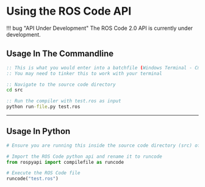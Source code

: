 # Using the ROS Code API

!!! bug "API Under Development"
    The ROS Code 2.0 API is currently under development.

## Usage In The Commandline

```bat
:: This is what you would enter into a batchfile (Windows Terminal - Cmd) to use ROS Code
:: You may need to tinker this to work with your terminal

:: Navigate to the source code directory
cd src

:: Run the compiler with test.ros as input
python run-file.py test.ros
```

___

## Usage In Python

```python
# Ensure you are running this inside the source code directory (src) of the project

# Import the ROS Code python api and rename it to runcode
from rospyapi import compilefile as runcode

# Execute the ROS Code file
runcode("test.ros")
```
